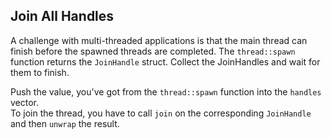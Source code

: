 ## Join All Handles

A challenge with multi-threaded applications is that the main thread can
finish before the spawned threads are completed. The `thread::spawn` function returns the `JoinHandle` struct.
Collect the JoinHandles and wait for them to finish.

<div class="hint">
Push the value, you've got from the <code>thread::spawn</code> function into the
<code>handles</code> vector.
</div>

<div class="hint">
To join the thread, you have to call <code>join</code> on the corresponding 
<code>JoinHandle</code> and then <code>unwrap</code> the result.
</div>